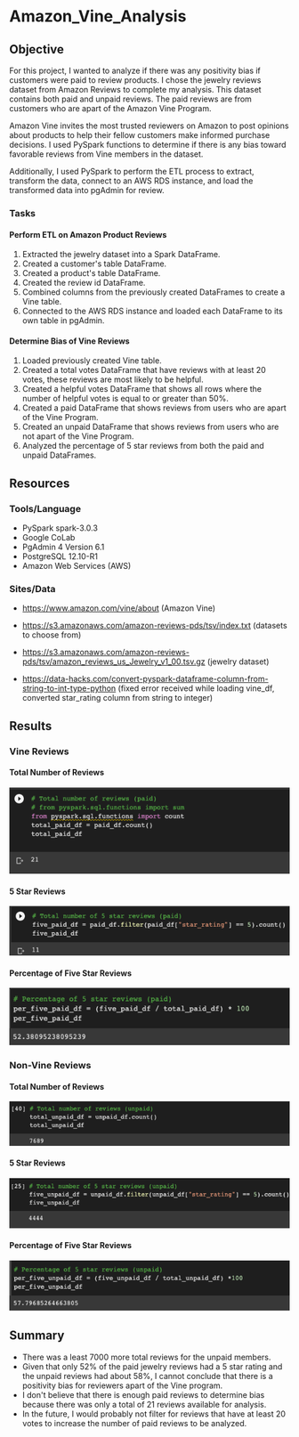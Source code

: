 # Amazon_Vine_Analysis

## Objective 
For this project, I wanted to analyze if there was any positivity bias if customers were paid to review products.  I chose the jewelry reviews dataset from Amazon Reviews to complete my analysis.  This dataset contains both paid and unpaid reviews.  The paid reviews are from customers who are apart of the Amazon Vine Program.  

Amazon Vine invites the most trusted reviewers on Amazon to post opinions about products to help their fellow customers make informed purchase decisions.    I used PySpark functions to determine if there is any bias toward favorable reviews from Vine members in the dataset. 

Additionally, I used PySpark to perform the ETL process to extract, transform the data, connect to an AWS RDS instance, and load the transformed data into pgAdmin for review.  


### Tasks
#### Perform ETL on Amazon Product Reviews
  1. Extracted the jewelry dataset into a Spark DataFrame.
  2. Created a customer's table DataFrame.
  3. Created a product's table DataFrame.
  4. Created the review id DataFrame.
  5. Combined columns from the previously created DataFrames to create a Vine table.
  6. Connected to the AWS RDS instance and loaded each DataFrame to its own table in pgAdmin.
  
#### Determine Bias of Vine Reviews
  1. Loaded previously created Vine table.
  2. Created a total votes DataFrame that have reviews with at least 20 votes, these reviews are most likely to be helpful.
  3. Created a helpful votes DataFrame that shows all rows where the number of helpful votes is equal to or greater than 50%.
  4. Created a paid DataFrame that shows reviews from users who are apart of the Vine Program.
  5. Created an unpaid DataFrame that shows reviews from users who are not apart of the Vine Program.
  6. Analyzed the percentage of 5 star reviews from both the paid and unpaid DataFrames.

## Resources
### Tools/Language
- PySpark spark-3.0.3
- Google CoLab
- PgAdmin 4 Version 6.1
- PostgreSQL 12.10-R1 
- Amazon Web Services (AWS)

### Sites/Data
- https://www.amazon.com/vine/about (Amazon Vine)

- https://s3.amazonaws.com/amazon-reviews-pds/tsv/index.txt (datasets to choose from)

- https://s3.amazonaws.com/amazon-reviews-pds/tsv/amazon_reviews_us_Jewelry_v1_00.tsv.gz (jewelry dataset)

- https://data-hacks.com/convert-pyspark-dataframe-column-from-string-to-int-type-python (fixed error received while loading vine_df, converted star_rating column from string to integer)


## Results

### Vine Reviews

#### Total Number of Reviews

![Getting Started](images/total_paid.png)

#### 5 Star Reviews

![Getting Started](images/five_paid.png)

#### Percentage of Five Star Reviews

![Getting Started](images/per_paid.png)

### Non-Vine Reviews

#### Total Number of Reviews

![Getting Started](images/total_unpaid.png)

#### 5 Star Reviews

![Getting Started](images/five_unpaid.png)

#### Percentage of Five Star Reviews

![Getting Started](images/per_unpaid.png)

## Summary
- There was a least 7000 more total reviews for the unpaid members.
- Given that only 52% of the paid jewelry reviews had a 5 star rating and the unpaid reviews had about 58%, I cannot conclude that there is a positivity bias for reviewers apart of the Vine program.  
- I don't believe that there is enough paid reviews to determine bias because there was only a total of 21 reviews available for analysis.
- In the future, I would probably not filter for reviews that have at least 20 votes to increase the number of paid reviews to be analyzed.
